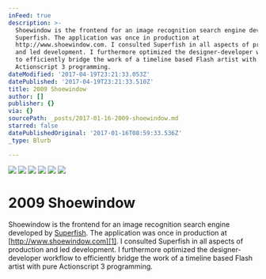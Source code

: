```yaml
---
inFeed: true
description: >-
  Shoewindow is the frontend for an image recognition search engine developed by
  Superfish. The application was once in production at
  http://www.shoewindow.com. I consulted Superfish in all aspects of production
  and led development. I furthermore optimized the designer-developer workflow
  to efficiently bridge the work of a timeline based Flash artist with pure
  Actionscript 3 programming.
dateModified: '2017-04-19T23:21:33.053Z'
datePublished: '2017-04-19T23:21:33.510Z'
title: 2009 Shoewindow
author: []
publisher: {}
via: {}
sourcePath: _posts/2017-01-16-2009-shoewindow.md
starred: false
datePublishedOriginal: '2017-01-16T08:59:33.536Z'
_type: Blurb

---
```

![](https://the-grid-user-content.s3-us-west-2.amazonaws.com/ad38375c-ee46-41d2-b119-307670ec66f1.jpg)
![](https://the-grid-user-content.s3-us-west-2.amazonaws.com/47b81b90-b771-4937-aeac-e58396cf3000.jpg)
![](https://the-grid-user-content.s3-us-west-2.amazonaws.com/eef0dc7e-746f-4e29-b890-9e581be2adeb.jpg)
![](https://the-grid-user-content.s3-us-west-2.amazonaws.com/1b72fe09-7210-44fa-aa50-1b68293d4087.jpg)
![](https://the-grid-user-content.s3-us-west-2.amazonaws.com/71f51784-7f9e-4dab-8d46-30d8686c3ebe.jpg)
![](https://the-grid-user-content.s3-us-west-2.amazonaws.com/860464e9-1b97-4a68-a944-cb90b42c29ed.jpg)

# 2009 Shoewindow

Shoewindow is the frontend for an image recognition search engine developed by [Superfish][0]. The application was once in production at [http://www.shoewindow.com][1]. I consulted Superfish in all aspects of production and led development. I furthermore optimized the designer-developer workflow to efficiently bridge the work of a timeline based Flash artist with pure Actionscript 3 programming.

[0]: http://www.superfish.com/
[1]: http://www.shoewindow.com/
